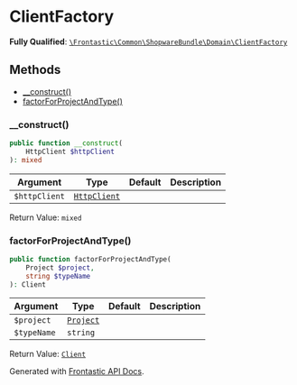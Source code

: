 #  ClientFactory

**Fully Qualified**: [`\Frontastic\Common\ShopwareBundle\Domain\ClientFactory`](../../../../src/php/ShopwareBundle/Domain/ClientFactory.php)

## Methods

* [__construct()](#__construct)
* [factorForProjectAndType()](#factorforprojectandtype)

### __construct()

```php
public function __construct(
    HttpClient $httpClient
): mixed
```

Argument|Type|Default|Description
--------|----|-------|-----------
`$httpClient`|[`HttpClient`](../../HttpClient.md)||

Return Value: `mixed`

### factorForProjectAndType()

```php
public function factorForProjectAndType(
    Project $project,
    string $typeName
): Client
```

Argument|Type|Default|Description
--------|----|-------|-----------
`$project`|[`Project`](../../ReplicatorBundle/Domain/Project.md)||
`$typeName`|`string`||

Return Value: [`Client`](Client.md)

Generated with [Frontastic API Docs](https://github.com/FrontasticGmbH/apidocs).
